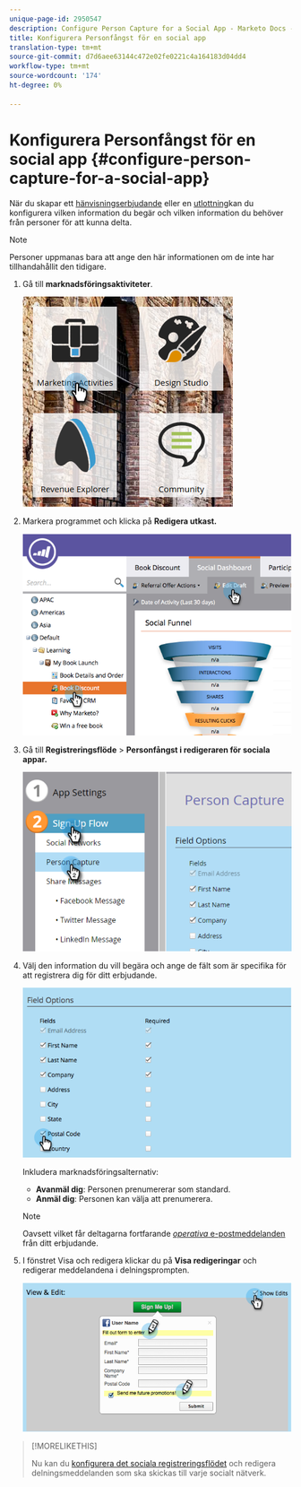 ```yaml
---
unique-page-id: 2950547
description: Configure Person Capture for a Social App - Marketo Docs - Produktdokumentation
title: Konfigurera Personfångst för en social app
translation-type: tm+mt
source-git-commit: d7d6aee63144c472e02fe0221c4a164183d04dd4
workflow-type: tm+mt
source-wordcount: '174'
ht-degree: 0%

---
```



# Konfigurera Personfångst för en social app {#configure-person-capture-for-a-social-app}

När du skapar ett [hänvisningserbjudande](../../../../product-docs/demand-generation/social/referral-offers/create-a-referral-offer.md) eller en [utlottning](../../../../product-docs/demand-generation/social/sweepstakes/create-sweepstakes.md)kan du konfigurera vilken information du begär och vilken information du behöver från personer för att kunna delta.

>[!NOTE]
>
>Personer uppmanas bara att ange den här informationen om de inte har tillhandahållit den tidigare.

1. Gå till **marknadsföringsaktiviteter**.

   ![](assets/ma-2.png)

1. Markera programmet och klicka på **Redigera utkast.**

   ![](assets/image2014-9-22-10-3a57-3a57.png)

1. Gå till **Registreringsflöde** > **Personfångst i redigeraren för sociala appar.**

   ![](assets/three-1.png)

1. Välj den information du vill begära och ange de fält som är specifika för att registrera dig för ditt erbjudande.

   ![](assets/image2014-9-22-10-58-24.png)

   Inkludera marknadsföringsalternativ:

   * **Avanmäl dig**: Personen prenumererar som standard.
   * **Anmäl dig**: Personen kan välja att prenumerera.

   >[!NOTE]
   >
   >Oavsett vilket får deltagarna fortfarande [*operativa* e-postmeddelanden](../../../../product-docs/email-marketing/general/functions-in-the-editor/make-an-email-operational.md) från ditt erbjudande.

1. I fönstret Visa och redigera klickar du på **Visa redigeringar** och redigerar meddelandena i delningsprompten.

   ![](assets/image2014-9-22-11-3a2-3a56.png)

>[!MORELIKETHIS]
>
>Nu kan du [konfigurera det sociala registreringsflödet](configure-social-sign-up-share-flow.md) och redigera delningsmeddelanden som ska skickas till varje socialt nätverk.

